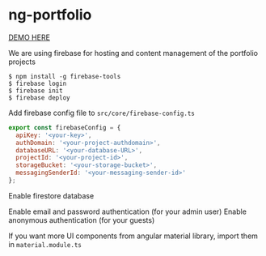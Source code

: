 # ng-portfolio

[DEMO HERE](https://ng-portfolio-dubhacks.firebaseapp.com/)

We are using firebase for hosting and content management of the portfolio projects
```
$ npm install -g firebase-tools
$ firebase login
$ firebase init
$ firebase deploy
```

Add firebase config file to `src/core/firebase-config.ts`
```javascript
export const firebaseConfig = {
  apiKey: '<your-key>',
  authDomain: '<your-project-authdomain>',
  databaseURL: '<your-database-URL>',
  projectId: '<your-project-id>',
  storageBucket: '<your-storage-bucket>',
  messagingSenderId: '<your-messaging-sender-id>'
};
```

Enable firestore database

Enable email and password authentication (for your admin user)
Enable anonymous authentication (for your guests)

If you want more UI components from angular material library, import them in `material.module.ts`